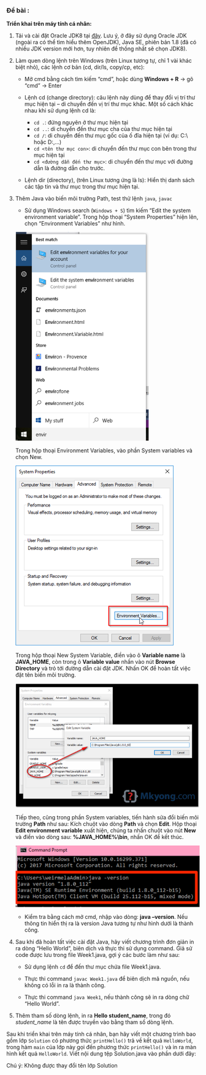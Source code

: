 ### Đề bài :

**Triển khai trên máy tính cá nhân:**

1. Tải và cài đặt Oracle JDK8 tại [đây](https://www.oracle.com/technetwork/java/javase/downloads/jdk8-downloads-2133151.html). Lưu ý, ở đây sử dụng Oracle JDK (ngoài ra có thể tìm hiểu thêm OpenJDK), Java SE, phiên bản 1.8 (đã có nhiều JDK version mới hơn, tuy nhiên để thống nhất sẽ chọn JDK8).

2. Làm quen dòng lệnh trên Windows (trên Linux tương tự, chỉ 1 vài khác biệt nhỏ), các lệnh cơ bản (cd, dir/ls, copy/cp, etc):

   - Mở cmd bằng cách tìm kiếm “cmd”, hoặc dùng **Windows + R** -> gõ “cmd” -> Enter

   - Lệnh cd (change directory): câu lệnh này dùng để thay đổi vị trí thư mục hiện tại – di chuyển đến vị trí thư mục khác. Một số cách khác nhau khi sử dụng lệnh cd là:
     * `cd .`: đứng nguyên ở thư mục hiện tại
     * `cd ..`: di chuyển đến thư mục cha của thư mục hiện tại
     * `cd /`: di chuyển đến thư mục gốc của ố đĩa hiện tại (ví dụ: C:\ hoặc D:\,…)
     * `cd <tên thư mục con>`: di chuyển đến thư mục con bên trong thư mục hiện tại
     * `cd <đường dẫn đến thư mục>`: di chuyển đến thư mục với đường dẫn là đường dẫn cho trước.

   - Lệnh dir (directory), (trên Linux tương ứng là ls): Hiển thị danh sách các tập tin và thư mục trong thư mục hiện tại.

3. Thêm Java vào biến môi trường Path, test thử lệnh `java`, `javac`

    - Sử dụng Windows search (`Windows + S`) tìm kiếm “Edit the system environment variable”. Trong hộp thoại “System Properties” hiện lên, chọn “Environment Variables” như hình.

    ![hello2.png](hello2.png)

    Trong hộp thoại Environment Variables, vào phần System variables và chọn New.

    ![hello3.png](hello3.png)

    Trong hộp thoại New System Variable, điền vào ô **Variable name** là **JAVA_HOME**, còn trong ô **Variable value** nhấn vào nút **Browse Directory** và trỏ tới đường dẫn cài đặt JDK. Nhấn OK để hoàn tất việc đặt tên biến môi trường.
 
    ![hello4.png](hello4.png)

    Tiếp theo, cũng trong phần System variables, tiến hành sửa đổi biến môi trường **Path** như sau: Kích chuột vào dòng **Path** và chọn **Edit**. Hộp thoại **Edit environment variable** xuất hiện, chúng ta nhấn chuột vào nút **New** và điền vào dòng sau: **%JAVA_HOME%\bin**, nhấn OK để kết thúc.

    ![hello5.png](hello5.png)

    - Kiểm tra bằng cách mở cmd, nhập vào dòng: **java –version**. Nếu thông tin hiển thị ra là version Java tương tự như hình dưới là thành công.

4. Sau khi đã hoàn tất việc cài đặt Java, hãy viết chương trình đơn giản in ra dòng “Hello World”, biên dịch và thực thi sử dụng command. Giả sử code được lưu trong file Week1.java, gợi ý các bước làm như sau:

   - Sử dụng lệnh `cd` để đến thư mục chứa file Week1.java.

   - Thực thi command `javac Week1.java` để biên dịch mã nguồn, nếu không có lỗi in ra là thành công.

   - Thực thi command `java Week1`, nếu thành công sẽ in ra dòng chữ “Hello World”.

5. Thêm tham số dòng lệnh, in ra **Hello student_name**, trong đó _student_name_ là tên được truyền vào bằng tham số dòng lệnh.

Sau khi triển khai trên máy tính cá nhân, bạn hãy viết một chương trình bao gồm lớp `Solution` có phương thức `printHello()` trả về kết quả `HelloWorld`, trong hàm `main` của lớp này gọi đến phương thức `printHello()` và in ra màn hình kết quả `HelloWorld`. Viết nội dung tệp Solution.java vào phần dưới đây:

Chú ý: Không được thay đổi tên lớp Solution